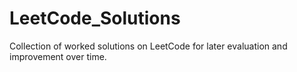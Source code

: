 # LeetCode_Solutions
Collection of worked solutions on LeetCode for later evaluation and improvement over time.
